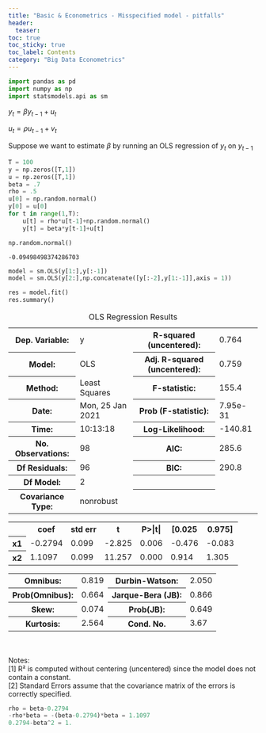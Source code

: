 ```yaml
---
title: "Basic & Econometrics - Misspecified model - pitfalls"
header:
  teaser: 
toc: true
toc_sticky: true
toc_label: Contents
category: "Big Data Econometrics" 
---
```


```python
import pandas as pd
import numpy as np
import statsmodels.api as sm

```

$y_t = \beta y_{t-1}+u_t$

$u_t = \rho u_{t-1}+v_t$

Suppose we want to estimate $\beta$ by running an OLS regression of $y_t$ on $y_{t-1}$


```python
T = 100
y = np.zeros([T,1])
u = np.zeros([T,1])
beta = .7
rho = .5
u[0] = np.random.normal()
y[0] = u[0]
for t in range(1,T):
    u[t] = rho*u[t-1]+np.random.normal()
    y[t] = beta*y[t-1]+u[t]
```


```python
np.random.normal()
```




    -0.09498498374286703




```python
model = sm.OLS(y[1:],y[:-1])
model = sm.OLS(y[2:],np.concatenate([y[:-2],y[1:-1]],axis = 1))
```


```python
res = model.fit()
res.summary()
```




<table class="simpletable">
<caption>OLS Regression Results</caption>
<tr>
  <th>Dep. Variable:</th>            <td>y</td>        <th>  R-squared (uncentered):</th>      <td>   0.764</td>
</tr>
<tr>
  <th>Model:</th>                   <td>OLS</td>       <th>  Adj. R-squared (uncentered):</th> <td>   0.759</td>
</tr>
<tr>
  <th>Method:</th>             <td>Least Squares</td>  <th>  F-statistic:       </th>          <td>   155.4</td>
</tr>
<tr>
  <th>Date:</th>             <td>Mon, 25 Jan 2021</td> <th>  Prob (F-statistic):</th>          <td>7.95e-31</td>
</tr>
<tr>
  <th>Time:</th>                 <td>10:13:18</td>     <th>  Log-Likelihood:    </th>          <td> -140.81</td>
</tr>
<tr>
  <th>No. Observations:</th>      <td>    98</td>      <th>  AIC:               </th>          <td>   285.6</td>
</tr>
<tr>
  <th>Df Residuals:</th>          <td>    96</td>      <th>  BIC:               </th>          <td>   290.8</td>
</tr>
<tr>
  <th>Df Model:</th>              <td>     2</td>      <th>                     </th>              <td> </td>   
</tr>
<tr>
  <th>Covariance Type:</th>      <td>nonrobust</td>    <th>                     </th>              <td> </td>   
</tr>
</table>
<table class="simpletable">
<tr>
   <td></td>     <th>coef</th>     <th>std err</th>      <th>t</th>      <th>P>|t|</th>  <th>[0.025</th>    <th>0.975]</th>  
</tr>
<tr>
  <th>x1</th> <td>   -0.2794</td> <td>    0.099</td> <td>   -2.825</td> <td> 0.006</td> <td>   -0.476</td> <td>   -0.083</td>
</tr>
<tr>
  <th>x2</th> <td>    1.1097</td> <td>    0.099</td> <td>   11.257</td> <td> 0.000</td> <td>    0.914</td> <td>    1.305</td>
</tr>
</table>
<table class="simpletable">
<tr>
  <th>Omnibus:</th>       <td> 0.819</td> <th>  Durbin-Watson:     </th> <td>   2.050</td>
</tr>
<tr>
  <th>Prob(Omnibus):</th> <td> 0.664</td> <th>  Jarque-Bera (JB):  </th> <td>   0.866</td>
</tr>
<tr>
  <th>Skew:</th>          <td> 0.074</td> <th>  Prob(JB):          </th> <td>   0.649</td>
</tr>
<tr>
  <th>Kurtosis:</th>      <td> 2.564</td> <th>  Cond. No.          </th> <td>    3.67</td>
</tr>
</table><br/><br/>Notes:<br/>[1] R² is computed without centering (uncentered) since the model does not contain a constant.<br/>[2] Standard Errors assume that the covariance matrix of the errors is correctly specified.




```python
rho = beta-0.2794
-rho*beta = -(beta-0.2794)*beta = 1.1097
0.2794-beta^2 = 1.
```
